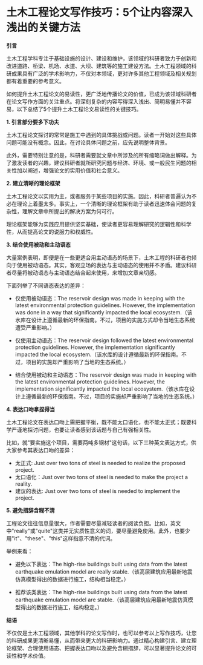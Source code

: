 # 土木工程论文写作技巧：5个让内容深入浅出的关键方法

**引言**

土木工程学科专注于基础设施的设计、建设和维护，该领域的科研者致力于创新和改进道路、桥梁、机场、水道、大坝、建筑等的施工建设方法。土木工程领域的科研成果具有广泛的学术影响力，不仅对本领域，更对许多其他工程领域及相关规划都有着重要的参考意义。

如何提升土木工程论文的易读性，更广泛地传播论文的价值，已成为该领域科研者在论文写作方面的关注重点。将深刻复杂的内容写得深入浅出、简明易懂并不容易，以下总结了5个提升土木工程论文易读性的关键技巧。

**1. 引言部分要多下功夫**

土木工程论文探讨的常常是施工中遇到的具体挑战或问题。读者一开始对这些具体问题可能没有概念。因此，在讨论具体问题之前，应先说明整体背景。

此外，需要特别注意的是，科研者需要就文章中所涉及的所有缩略词做出解释。为了激发读者的兴趣，建议科研者就所研究问题与经济、环境、或一般民生问题的相关性加以阐述，增强论文的实用价值和社会意义。

**2. 建立清晰的理论框架**

土木工程论文以实用为主，或者服务于某些项目的实施。因此，科研者普遍认为不必在理论上着墨太多。事实上，一个清晰的理论框架有助于读者迅速体会问题的复杂性，理解文章中所提出的解决方案为何可行。

理论框架能够为实践应用提供坚实基础，使读者更容易理解研究的逻辑性和科学性，从而提高论文的说服力和权威性。

**3. 结合使用被动和主动语态**

大量案例表明，即便是在一些更适合用主动语态的场景下，土木工程的科研者也倾向于使用被动语态。其实，客观立场的表达与主动语态的使用并不矛盾。建议科研者尽量将被动语态与主动语态结合起来使用，来增加文章亲切感。

下面列举了不同语态表达的差异：

- 仅使用被动语态：The reservoir design was made in keeping with the latest environmental protection guidelines. However, the implementation was done in a way that significantly impacted the local ecosystem.（该水库在设计上遵循最新的环保指南。不过，项目的实施方式却令当地生态系统遭受严重影响。）

- 仅使用主动语态：The reservoir design followed the latest environmental protection guidelines. However, the implementation significantly impacted the local ecosystem.（该水库的设计遵循最新的环保指南。不过，项目的实施却严重影响了当地的生态系统。）

- 结合使用被动和主动语态：The reservoir design was made in keeping with the latest environmental protection guidelines. However, the implementation significantly impacted the local ecosystem.（该水库在设计上遵循最新的环保指南。不过，项目的实施却严重影响了当地的生态系统。）

**4. 表达口吻拿捏得当**

土木工程论文在表达口吻上需把握平衡，既不能太口语化，也不能太正式；既要科学严谨地探讨问题，也要让读者感到该话题与自己有强相关性。

比如，就"要实施这个项目，需要两吨多钢材"这句话，以下三种英文表达方式，供大家参考其表达口吻的差异：

- 太正式: Just over two tons of steel is needed to realize the proposed project.
- 太口语化：Just over two tons of steel is needed to make the project a reality.
- 建议的表达: Just over two tons of steel is needed to implement the project.

**5. 避免措辞含糊不清**

工程论文往往信息量很大，作者需要尽量减轻读者的阅读负担。比如，英文中"really"或"quite"这类并无实质性意义的词，要尽量避免使用。此外，也要少用"it"、"these"、"this"这样指意不清的代词。

举例来看：

- 避免以下表达：The high-rise buildings built using data from the latest earthquake emulation model are really stable.（该高层建筑应用最新地震仿真模型得出的数据进行施工，结构相当稳定。）

- 推荐该类表达：The high-rise buildings built using data from the latest earthquake emulation model are stable.（该高层建筑应用最新地震仿真模型得出的数据进行施工，结构稳定。）

**结语**

不仅仅是土木工程领域，其他学科的论文写作时，也可以参考以上写作技巧，让您的科研成果更清晰易懂，从而带来更大的科研影响力。通过精心构建引言、建立理论框架、合理使用语态、把握表达口吻以及避免含糊措辞，可以显著提升论文的可读性和学术价值。
